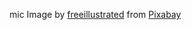 mic Image by <a href="https://pixabay.com/users/freeillustrated-3612927/?utm_source=link-attribution&amp;utm_medium=referral&amp;utm_campaign=image&amp;utm_content=2844558">freeillustrated</a> from <a href="https://pixabay.com/?utm_source=link-attribution&amp;utm_medium=referral&amp;utm_campaign=image&amp;utm_content=2844558">Pixabay</a>

